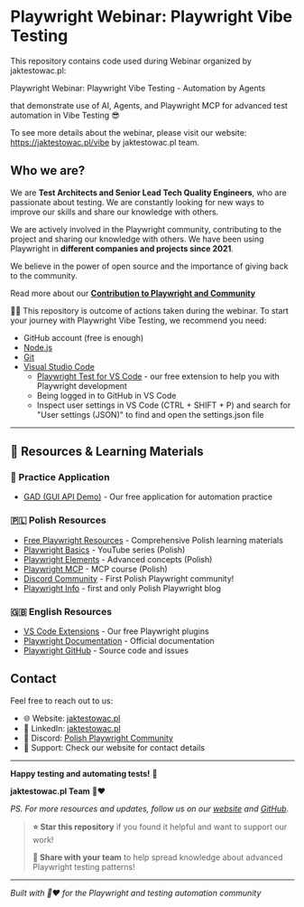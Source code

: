 # Playwright Webinar: Playwright Vibe Testing

This repository contains code used during Webinar organized by jaktestowac.pl:

Playwright Webinar: Playwright Vibe Testing - Automation by Agents

that demonstrate use of AI, Agents, and Playwright MCP for advanced test automation in Vibe Testing 😎

To see more details about the webinar, please visit our website: https://jaktestowac.pl/vibe by jaktestowac.pl team.

## Who we are?

We are **Test Architects and Senior Lead Tech Quality Engineers**, who are passionate about testing.
We are constantly looking for new ways to improve our skills and share our knowledge with others.

We are actively involved in the Playwright community, contributing to the project and sharing our knowledge with others. We have been using Playwright in **different companies and projects since 2021**.

We believe in the power of open source and the importance of giving back to the community.

Read more about our **[Contribution to Playwright and Community](https://jaktestowac.pl/contribution-playwright/)**

🏃‍♂️ 
This repository is outcome of actions taken during the webinar.
To start your journey with Playwright Vibe Testing, we recommend you need:
- GitHub account (free is enough)
- [Node.js](https://nodejs.org/en/download/)
- [Git](https://git-scm.com/downloads)
- [Visual Studio Code](https://code.visualstudio.com/)
   - [Playwright Test for VS Code](https://marketplace.visualstudio.com/items?itemName=jaktestowac-playwright-test) - our free extension to help you with Playwright development
   - Being logged in to GitHub in VS Code
   - Inspect user settings in VS Code (CTRL + SHIFT + P) and search for "User settings (JSON)" to find and open the settings.json file


---

## 📖 Resources & Learning Materials

### **🦎 Practice Application**

- [GAD (GUI API Demo)](https://github.com/jaktestowac/gad-gui-api-demo) - Our free application for automation practice

### **🇵🇱 Polish Resources**

- [Free Playwright Resources](https://jaktestowac.pl/darmowy-playwright/) - Comprehensive Polish learning materials
- [Playwright Basics](https://www.youtube.com/playlist?list=PLfKhn9AcZ-cD2TCB__K7NP5XARaCzZYn7) - YouTube series (Polish)
- [Playwright Elements](https://www.youtube.com/playlist?list=PLfKhn9AcZ-cAcpd-XN4pKeo-l4YK35FDA) - Advanced concepts (Polish)
- [Playwright MCP](https://www.youtube.com/playlist?list=PLfKhn9AcZ-cCqD34AG5YRejujaBqCBgl4) - MCP course (Polish)
- [Discord Community](https://discord.gg/mUAqQ7FUaZ) - First Polish Playwright community!
- [Playwright Info](https://playwright.info/) - first and only Polish Playwright blog

### **🇬🇧 English Resources**

- [VS Code Extensions](https://marketplace.visualstudio.com/publishers/jaktestowac-pl) - Our free Playwright plugins
- [Playwright Documentation](https://playwright.dev/docs/intro) - Official documentation
- [Playwright GitHub](https://github.com/microsoft/playwright) - Source code and issues

## Contact

Feel free to reach out to us:

- 🌐 Website: [jaktestowac.pl](https://jaktestowac.pl)
- 💼 LinkedIn: [jaktestowac.pl](https://www.linkedin.com/company/jaktestowac/)
- 💬 Discord: [Polish Playwright Community](https://discord.gg/mUAqQ7FUaZ)
- 📧 Support: Check our website for contact details

---

**Happy testing and automating tests!** 🚀

**jaktestowac.pl Team** 💚❤️

_PS. For more resources and updates, follow us on our [website](https://jaktestowac.pl) and [GitHub](https://github.com/jaktestowac)._

> **⭐ Star this repository** if you found it helpful and want to support our work!
>
> **🔄 Share with your team** to help spread knowledge about advanced Playwright testing patterns!

---

_Built with 💚❤️ for the Playwright and testing automation community_

